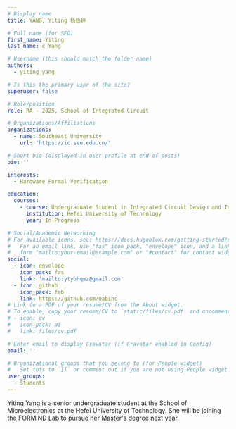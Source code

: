 ```yaml
---
# Display name
title: YANG, Yiting 杨怡婷

# Full name (for SEO)
first_name: Yiting
last_name: c_Yang

# Username (this should match the folder name)
authors:
  - yiting_yang

# Is this the primary user of the site?
superuser: false

# Role/position
role: RA - 2025, School of Integrated Circuit

# Organizations/Affiliations
organizations:
  - name: Southeast University
    url: 'https://ic.seu.edu.cn/'

# Short bio (displayed in user profile at end of posts)
bio: ''

interests:
  - Hardware Formal Verification

education:
  courses:
    - course: Undergraduate Student in Integrated Circuit Design and Integrated Systems
      institution: Hefei University of Technology
      year: In Progress

# Social/Academic Networking
# For available icons, see: https://docs.hugoblox.com/getting-started/page-builder/#icons
#   For an email link, use "fas" icon pack, "envelope" icon, and a link in the
#   form "mailto:your-email@example.com" or "#contact" for contact widget.
social:
  - icon: envelope
    icon_pack: fas
    link: 'mailto:ytybhqmz@gmail.com'
  - icon: github
    icon_pack: fab
    link: https://github.com/Oabihc
# Link to a PDF of your resume/CV from the About widget.
# To enable, copy your resume/CV to `static/files/cv.pdf` and uncomment the lines below.
# - icon: cv
#   icon_pack: ai
#   link: files/cv.pdf

# Enter email to display Gravatar (if Gravatar enabled in Config)
email: ''

# Organizational groups that you belong to (for People widget)
#   Set this to `[]` or comment out if you are not using People widget.
user_groups:
  - Students
---
```


Yiting Yang is a senior undergraduate student at the School of Microelectronics at the Hefei University of Technology. She will be joining the FORMiND Lab to pursue her Master's degree next year.